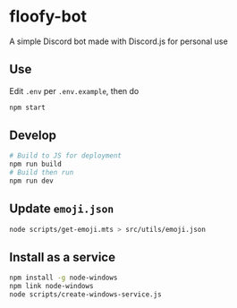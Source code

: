 # floofy-bot

A simple Discord bot made with Discord.js for personal use

## Use

Edit `.env` per `.env.example`, then do

```sh
npm start
```

## Develop

```sh
# Build to JS for deployment
npm run build
# Build then run
npm run dev
```

## Update `emoji.json`

```sh
node scripts/get-emoji.mts > src/utils/emoji.json
```

## Install as a service

```sh
npm install -g node-windows
npm link node-windows
node scripts/create-windows-service.js
```
